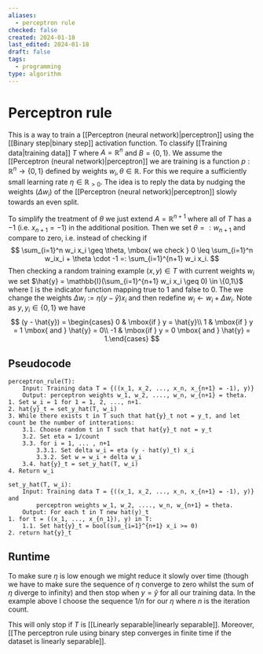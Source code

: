 ```yaml
---
aliases:
  - perceptron rule
checked: false
created: 2024-01-18
last_edited: 2024-01-18
draft: false
tags:
  - programming
type: algorithm
---
```

# Perceptron rule

This is a way to train a [[Perceptron (neural network)|perceptron]] using the [[Binary step|binary step]] activation function. To classify [[Training data|training data]] $T$ where $A = \mathbb{R}^n$ and $B = \{0,1\}$. We assume the [[Perceptron (neural network)|perceptron]] we are training is a function $p: \mathbb{R}^n \rightarrow \{0,1\}$ defined by weights $w_i, \theta \in \mathbb{R}$. For this we require a sufficiently small learning rate $\eta \in \mathbb{R}_{>0}$. The idea is to reply the data by nudging the weights ($\Delta w_i$) of the [[Perceptron (neural network)|perceptron]] slowly towards an even split.

To simplify the treatment of $\theta$ we just extend $A = \mathbb{R}^{n+1}$ where all of $T$ has a $-1$ (i.e. $x_{n+1} = -1$) in the additional position. Then we set $\theta =: w_{n+1}$ and compare to zero, i.e. instead of checking if
$$
\sum_{i=1}^n w_i x_i \geq \theta, \mbox{ we check } 0 \leq \sum_{i=1}^n w_ix_i + \theta \cdot -1 =: \sum_{i=1}^{n+1} w_i x_i.
$$
Then checking a random training example $(x,y) \in T$ with current weights $w_i$ we set $\hat{y} = \mathbb{I}(\sum_{i=1}^{n+1} w_i x_i \geq 0) \in \{0,1\}$ where $\mathbb{I}$ is the indicator function mapping true to $1$ and false to $0$. The we change the weights $\Delta w_i := \eta (y - \hat{y})x_i$ and then redefine $w_i \leftarrow w_i + \Delta w_i$. Note as $y, y_i \in \{0,1\}$ we have
$$
(y - \hat{y}) = \begin{cases} 0 & \mbox{if } y = \hat{y}\\ 1 & \mbox{if } y = 1 \mbox{ and } \hat{y} = 0\\ -1 & \mbox{if } y = 0 \mbox{ and } \hat{y} = 1.\end{cases}
$$
## Pseudocode

```pseudocode
perceptron_rule(T):
	Input: Training data T = {((x_1, x_2, ..., x_n, x_{n+1} = -1), y)}
	Output: perceptron weights w_1, w_2, ...., w_n, w_{n+1} = theta.
1. Set w_i = 1 for 1 = 1, 2, ..., n+1.
2. hat{y}_t = set_y_hat(T, w_i)
3. While there exists t in T such that hat{y}_t not = y_t, and let count be the number of intterations:
	3.1. Choose random t in T such that hat{y}_t not = y_t
	3.2. Set eta = 1/count
	3.3. for i = 1, ... , n+1
		3.3.1. Set delta w_i = eta (y - hat(y)_t) x_i
		3.3.2. Set w = w_i + delta w_i
	3.4. hat{y}_t = set_y_hat(T, w_i)
4. Return w_i

set_y_hat(T, w_i):
	Input: Training data T = {((x_1, x_2, ..., x_n, x_{n+1} = -1), y)} and
		perceptron weights w_1, w_2, ...., w_n, w_{n+1} = theta.
	Output: For each t in T new hat(y)_t
1. for t = ((x_1, ..., x_{n_1}), y) in T:
	1.1. Set hat{y}_t = bool(sum_{i=1}^{n+1} x_i >= 0)
2. return hat{y}_t
```

## Runtime

To make sure $\eta$ is low enough we might reduce it slowly over time (though we have to make sure the sequence of $\eta$ converge to zero whilst the sum of $\eta$ diverge to infinity) and then stop when $y = \hat{y}$ for all our training data. In the example above I choose the sequence $1/n$ for our $\eta$ where $n$ is the iteration count. 

This will only stop if $T$ is [[Linearly separable|linearly separable]]. Moreover, [[The perceptron rule using binary step converges in finite time if the dataset is linearly separable]].